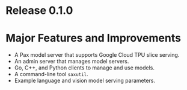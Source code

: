 # Release 0.1.0

# Major Features and Improvements

*   A Pax model server that supports Google Cloud TPU slice serving.
*   An admin server that manages model servers.
*   Go, C++, and Python clients to manage and use models.
*   A command-line tool `saxutil`.
*   Example language and vision model serving parameters.
